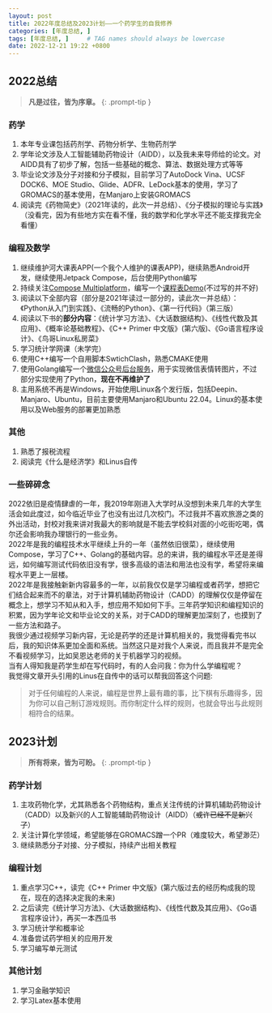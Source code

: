 ```yaml
---
layout: post
title: 2022年度总结及2023计划——一个药学生的自我修养
categories: [年度总结, ]
tags: [年度总结, ]     # TAG names should always be lowercase
date: 2022-12-21 19:22 +0800
---
```


## 2022总结

> **凡是过往，皆为序章。**
{: .prompt-tip }

### 药学

1. 本年专业课包括药剂学、药物分析学、生物药剂学
2. 学年论文涉及人工智能辅助药物设计（AIDD），以及我未来导师给的论文。对AIDD具有了初步了解，包括一些基础的概念、算法、数据处理方式等等
3. 毕业论文涉及分子对接和分子模拟，目前学习了AutoDock Vina、UCSF DOCK6、MOE Studio、Glide、ADFR、LeDock基本的使用，学习了GROMACS的基本使用，在Manjaro上安装GROMACS
4. 阅读完《药物简史》（2021年读的，此次一并总结）、《分子模拟的理论与实践》（没看完，因为有些地方实在看不懂，我的数学和化学水平还不能支撑我完全看懂）

### 编程及数学

1. 继续维护河大课表APP(一个我个人维护的课表APP)，继续熟悉Android开发，继续使用Jetpack Compose，后台使用Python编写
2. 持续关注[Compose Multiplatform](https://www.jetbrains.com/lp/compose-mpp/)，编写一个[课程表Demo](https://github.com/sasaju/ScheduleForDesktop)(不过写的并不好)
3. 阅读以下全部内容（部分是2021年读过一部分的，读此次一并总结）：《Python从入门到实践》、《流畅的Python》、《第一行代码》（第三版）
4. 阅读以下书的**部分内容**：《统计学习方法》、《大话数据结构》、《线性代数及其应用》、《概率论基础教程》、《C++ Primer 中文版》(第六版)、《Go语言程序设计》、《鸟哥Linux私房菜》
5. 学习统计学网课（未学完）
6. 使用C++编写一个自用脚本SwtichClash，熟悉CMAKE使用
7. 使用Golang编写一个[微信公众号后台服务](https://github.com/sasaju/wxEmojiToPic)，用于实现微信表情转图片，不过部分实现使用了Python，**现在不再维护了**
8. 主用系统不再是Windows，开始使用Linux各个发行版，包括Deepin、Manjaro、Ubuntu，目前主要使用Manjaro和Ubuntu 22.04。Linux的基本使用以及Web服务的部署更加熟悉

### 其他

1. 熟悉了报税流程
2. 阅读完《什么是经济学》和Linus自传

### 一些碎碎念

2022依旧是疫情肆虐的一年，我2019年刚进入大学时从没想到未来几年的大学生活会如此度过，如今临近毕业了也没有出过几次校门。不过我并不喜欢旅游之类的外出活动，封校对我来讲对我最大的影响就是不能去学校斜对面的小吃街吃喝，偶尔还会影响我办理银行的一些业务。\
2022年是我的编程技术水平继续上升的一年（虽然依旧很菜），继续使用Compose，学习了C++、Golang的基础内容。总的来讲，我的编程水平还是差得远，如何编写测试代码依旧没有学，很多高级的语法和用法也没有学，希望将来编程水平更上一层楼。\
2022年是我接触新新内容最多的一年，以前我仅仅是学习编程或者药学，想把它们结合起来而不的章法，对于计算机辅助药物设计（CADD）的理解仅仅是停留在概念上，想学习不知从和入手，想应用不知如何下手。三年药学知识和编程知识的积累，因为学年论文和毕业论文的关系，对于CADD的理解更加深刻了，也摸到了一些方法和路子。\
我很少通过视频学习新内容，无论是药学的还是计算机相关的，我觉得看完书以后，我的知识体系更加全面和系统。当然这只是对我个人来说，而且我并不是完全不看视频学习，比如吴恩达老师的关于机器学习的视频。\
当有人得知我是药学生却在写代码时，有的人会问我：你为什么学编程呢？\
我觉得文章开头引用的Linus在自传中的话可以帮我回答这个问题:
> 对于任何编程的人来说，编程是世界上最有趣的事，比下棋有乐趣得多，因为你可以自己制订游戏规则。而你制定什么样的规则，也就会导出与此规则相符合的结果。

## 2023计划

> **所有将来，皆为可盼。**
{: .prompt-tip }

### 药学计划

1. 主攻药物化学，尤其熟悉各个药物结构，重点关注传统的计算机辅助药物设计（CADD）以及新兴的人工智能辅助药物设计（AIDD）（~~或许已经不是新兴了~~）
2. 关注计算化学领域，希望能够在GROMACS蹭一个PR（难度较大，希望渺茫）
3. 继续熟悉分子对接、分子模拟，持续产出相关教程

### 编程计划

1. 重点学习C++，读完《C++ Primer 中文版》(第六版过去的经历构成我的现在，现在的选择决定我的未来)
2. 之后读完《统计学习方法》、《大话数据结构》、《线性代数及其应用》、《Go语言程序设计》，再买一本西瓜书
3. 学习统计学和概率论
4. 准备尝试药学相关的应用开发
5. 学习编写单元测试

### 其他计划

1. 学习金融学知识
2. 学习Latex基本使用
